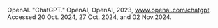 OpenAI. "ChatGPT." OpenAI, OpenAI, 2023, www.openai.com/chatgpt. Accessed 20 Oct. 2024, 27 Oct. 2024, and 02 Nov.2024.
